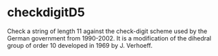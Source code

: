 # checkdigitD5
Check a string of length 11 against the check-digit scheme used by the German government from 1990-2002. It is a modification of the dihedral group of order 10 developed in 1969 by J. Verhoeff.
